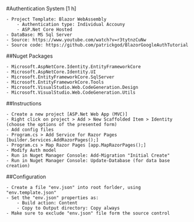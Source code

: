 ﻿#Authentication System [1 h]

	- Project Template: Blazor WebAssembly
		- Authentication type: Individual Accouny
		- ASP.Net Core Hosted
	- DataBase: MS Sql Server
	- Source: https://www.youtube.com/watch?v=r3tytnzCuNw
	- Source code: https://github.com/patrickgod/BlazorGoogleAuthTutorial


##Nuget Packages

	- Microsoft.AspNetCore.Identity.EntityFrameworkCore
	- Microsoft.AspNetCore.Identity.UI
	- Microsoft.EntityFrameworkCore.SqlServer
	- Microsoft.EntityFrameworkCore.Tools
	- Microsoft.VisualStudio.Web.CodeGeneration.Design
	- Microsoft.VisualStudio.Web.CodeGeneration.Utils	

##Instructions

	- Create a new project [ASP.Net Web App (MVC)]
	- Right click on project > Add > New Scaffolded Item > Identity (choose the options of the presented form)
	- Add config files
	- Program.cs > Add Service for Razor Pages [builder.Services.AddRazorPages();]
	- Program.cs > Map Razor Pages [app.MapRazorPages();]
	- Modify Auth model
	- Run in Nuget Manager Console: Add-Migration "Initial Create"
	- Run in Nuget Manager Console: Update-Database (for data base creation)

##Configuration

	- Create a file "env.json" into root forlder, using "env.template.json"
	- Set the "env.json" properties as:
		- Build action: Content
		- Copy to Output directory: Copy always
	- Make sure to exclude "env.json" file form the source control
